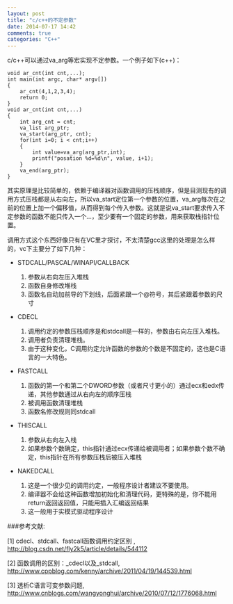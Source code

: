 ```yaml
---
layout: post
title: "c/c++的不定参数"
date: 2014-07-17 14:42
comments: true
categories: "C++"
---
```


  c/c++可以通过va_arg等宏实现不定参数。一个例子如下(c++)：

	void ar_cnt(int cnt,...);
	int main(int argc, char* argv[])
	{
	    ar_cnt(4,1,2,3,4);
	    return 0; 
	}
	void ar_cnt(int cnt,...)
	{
	    int arg_cnt = cnt;
	    va_list arg_ptr;
	    va_start(arg_ptr, cnt);
	    for(int i=0; i < cnt;i++)
	    {
	        int value=va_arg(arg_ptr,int);
	        printf("posation %d=%d\n", value, i+1);
	    }
	    va_end(arg_ptr);
	}

  其实原理是比较简单的，依赖于编译器对函数调用的压栈顺序，但是目测现有的调用方式压栈都是从右向左，所以va_start定位第一个参数的位置，va_arg每次在之前的位置上加一个偏移值，从而得到每个传入参数。这就是说va_start要求传入不定参数的函数不能只传入一个...，至少要有一个固定的参数，用来获取栈指针位置。

<!--more-->

  调用方式这个东西好像只有在VC里才探讨，不太清楚gcc这里的处理是怎么样的，vc下主要分了如下几种：

  - STDCALL/PASCAL/WINAPI/CALLBACK
  	1. 参数从右向左压入堆栈
  	2. 函数自身修改堆栈 
  	3. 函数名自动加前导的下划线，后面紧跟一个@符号，其后紧跟着参数的尺寸
 
  - CDECL
  	1. 调用约定的参数压栈顺序是和stdcall是一样的，参数由右向左压入堆栈。
  	2. 调用者负责清理堆栈。
  	3. 由于这种变化，C调用约定允许函数的参数的个数是不固定的，这也是C语言的一大特色。

  - FASTCALL
  	1. 函数的第一个和第二个DWORD参数（或者尺寸更小的）通过ecx和edx传递，其他参数通过从右向左的顺序压栈 
  	2. 被调用函数清理堆栈 
  	3. 函数名修改规则同stdcall 

  - THISCALL
  	1. 参数从右向左入栈
  	2. 如果参数个数确定，this指针通过ecx传递给被调用者；如果参数个数不确定，this指针在所有参数压栈后被压入堆栈 

  - NAKEDCALL 
  	1. 这是一个很少见的调用约定，一般程序设计者建议不要使用。 
  	2. 编译器不会给这种函数增加初始化和清理代码，更特殊的是，你不能用return返回返回值，只能用插入汇编返回结果
  	3. 这一般用于实模式驱动程序设计



[1]:http://blog.csdn.net/fly2k5/article/details/544112 "cdecl、stdcall、fastcall函数调用约定区别 "
[2]:http://www.cppblog.com/kenny/archive/2011/04/19/144539.html "函数调用的区别：_cdecl以及_stdcall"
[3]:http://www.cnblogs.com/wangyonghui/archive/2010/07/12/1776068.html "透析C语言可变参数问题"

###参考文献:

  \[1] cdecl、stdcall、fastcall函数调用约定区别 , <http://blog.csdn.net/fly2k5/article/details/544112>
  
  \[2] 函数调用的区别：_cdecl以及_stdcall, <http://www.cppblog.com/kenny/archive/2011/04/19/144539.html>
  
  \[3] 透析C语言可变参数问题, <http://www.cnblogs.com/wangyonghui/archive/2010/07/12/1776068.html>
